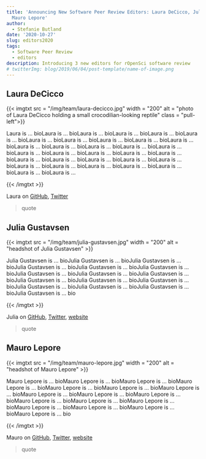 ```yaml
---
title: 'Announcing New Software Peer Review Editors: Laura DeCicco, Julia Gustavsen,
  Mauro Lepore'
author:
  - Stefanie Butland
date: '2020-10-27'
slug: editors2020
tags:
  - Software Peer Review
  - editors
description: Introducing 3 new editors for rOpenSci software review
# twitterImg: blog/2019/06/04/post-template/name-of-image.png
---
```


## Laura DeCicco

{{< imgtxt src = "/img/team/laura-decicco.jpg" width = "200" alt = "photo of Laura DeCicco holding a small crocodilian-looking reptile" class = "pull-left">}} 

Laura is ... bioLaura is ... bioLaura is ... bioLaura is ... bioLaura is ... bioLaura is ... bioLaura is ... bioLaura is ... bioLaura is ... bioLaura is ... bioLaura is ... bioLaura is ... bioLaura is ... bioLaura is ... bioLaura is ... bioLaura is ... bioLaura is ... bioLaura is ... bioLaura is ... bioLaura is ... bioLaura is ... bioLaura is ... bioLaura is ... bioLaura is ... bioLaura is ... bioLaura is ... bioLaura is ... bioLaura is ... bioLaura is ... bioLaura is ... bioLaura is ... bioLaura is ... bioLaura is ... 

{{< /imgtxt >}}

Laura on [GitHub](https://github.com/ldecicco-USGS), [Twitter](https://twitter.com/DeCiccoDonk)

> quote



## Julia Gustavsen

{{< imgtxt src = "/img/team/julia-gustavsen.jpg" width = "200" alt = "headshot of Julia Gustavsen" >}} 

Julia Gustavsen is ... bioJulia Gustavsen is ... bioJulia Gustavsen is ... bioJulia Gustavsen is ... bioJulia Gustavsen is ... bioJulia Gustavsen is ... bioJulia Gustavsen is ... bioJulia Gustavsen is ... bioJulia Gustavsen is ... bioJulia Gustavsen is ... bioJulia Gustavsen is ... bioJulia Gustavsen is ... bioJulia Gustavsen is ... bioJulia Gustavsen is ... bioJulia Gustavsen is ... bioJulia Gustavsen is ... bio

{{< /imgtxt >}}


Julia on [GitHub](https://github.com/jooolia), [Twitter](https://twitter.com/JuliaGustavsen), [website](https://www.juliagustavsen.com/)

> quote


## Mauro Lepore

{{< imgtxt src = "/img/team/mauro-lepore.jpg" width = "200" alt = "headshot of Mauro Lepore" >}}

Mauro Lepore is ... bioMauro Lepore is ... bioMauro Lepore is ... bioMauro Lepore is ... bioMauro Lepore is ... bioMauro Lepore is ... bioMauro Lepore is ... bioMauro Lepore is ... bioMauro Lepore is ... bioMauro Lepore is ... bioMauro Lepore is ... bioMauro Lepore is ... bioMauro Lepore is ... bioMauro Lepore is ... bioMauro Lepore is ... bioMauro Lepore is ... bioMauro Lepore is ... bio

{{< /imgtxt >}}

Mauro on [GitHub](https://github.com/maurolepore), [Twitter](https://twitter.com/mauro_lepore), [website](https://maurolepore.github.io/)

> quote



